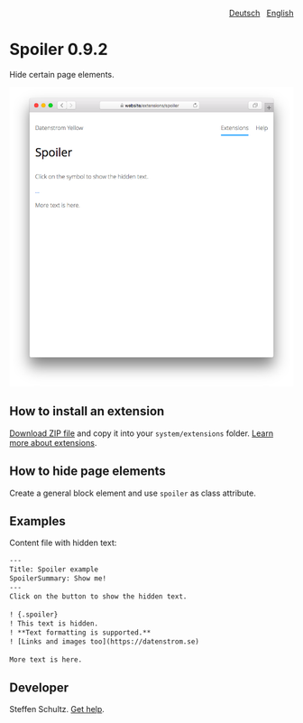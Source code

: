 <p align="right"><a href="README-de.md">Deutsch</a> &nbsp; <a href="README.md">English</a></p>

# Spoiler 0.9.2

Hide certain page elements.

<p align="center"><img src="SCREENSHOT.png" alt="Screenshot"></p>

## How to install an extension

[Download ZIP file](https://github.com/schulle4u/yellow-spoiler/archive/refs/heads/main.zip) and copy it into your `system/extensions` folder. [Learn more about extensions](https://github.com/annaesvensson/yellow-update).

## How to hide page elements

Create a general block element and use `spoiler` as class attribute. 

## Examples

Content file with hidden text:

~~~
---
Title: Spoiler example
SpoilerSummary: Show me!
---
Click on the button to show the hidden text. 

! {.spoiler}
! This text is hidden.  
! **Text formatting is supported.**
! [Links and images too](https://datenstrom.se)

More text is here. 
~~~

## Developer

Steffen Schultz. [Get help](https://datenstrom.se/yellow/help/).
